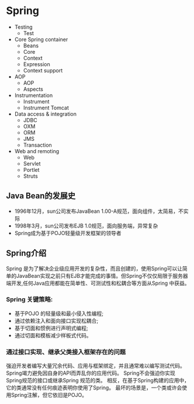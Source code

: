 # Spring

 - Testing
    - Test
 - Core Spring container
    - Beans
    - Core
    - Context
    - Expression
    - Context support
 - AOP
    - AOP
    - Aspects
 - Instrumentation
    - Instrument
    - Instrument Tomcat
 - Data access & integration
    - JDBC
    - OXM
    - ORM
    - JMS
    - Transaction
 - Web and remoting
    - Web
    - Servlet
    - Portlet
    - Struts
 

## Java Bean的发展史

   - 1996年12月，sun公司发布JavaBean 1.00-A规范，面向组件，太简易，不实际
   - 1998年3月，sun公司发布EJB 1.0规范，面向服务端，异常复杂
   - Spring成为基于POJO轻量级开发框架的领导者
    
## Spring介绍
   Spring 是为了解决企业级应用开发的复杂性，而且创建的，使用Spring可以让简
   单的JavaBean实现之前只有EJB才能完成的事情。但Spring不仅仅局限于服务器
   端开发,任何Java应用都能在简单性、可测试性和松耦合等方面从Spring 中获益。
    
### Spring 关键策略:
   - 基于POJO 的轻量级和最小侵入性编程;
   - 通过依赖注入和面向接口实现松耦合;
   - 基于切面和惯例进行声明式编程;
   - 通过切面和模板减少样板式代码。
   
### 通过接口实现、继承父类接入框架存在的问题
强迫开发者编写大量冗余代码、应用与框架绑定，并且通常难以编写测试代码。
Spring竭力避免因自身的API而弄乱你的应用代码。
Spring不会强迫你实现Spring规范的接口或继承Spring 规范的类。
相反，在基于Spring构建的应用中，它的类通常没有任何痕迹表明你使用了Spring。
最坏的场景是，一个类或许会使用Spring注解，但它依旧是POJO。





   
   